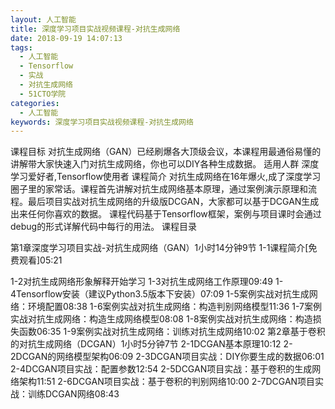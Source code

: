 ```yaml
---
layout: 人工智能
title: 深度学习项目实战视频课程-对抗生成网络
date: 2018-09-19 14:07:13
tags:
  - 人工智能
  - Tensorflow
  - 实战
  - 对抗生成网络
  - 51CTO学院
categories:
  - 人工智能
keywords: 深度学习项目实战视频课程-对抗生成网络
---
```

课程目标
对抗生成网络（GAN）已经刷爆各大顶级会议，本课程用最通俗易懂的讲解带大家快速入门对抗生成网络，你也可以DIY各种生成数据。
适用人群
深度学习爱好者,Tensorflow使用者
课程简介
对抗生成网络在16年爆火,成了深度学习圈子里的家常话。课程首先讲解对抗生成网络基本原理，通过案例演示原理和流程。最后项目实战对抗生成网络的升级版DCGAN，大家都可以基于DCGAN生成出来任何你喜欢的数据。
课程代码基于Tensorflow框架，案例与项目课时会通过debug的形式详解代码中每行的用法。
课程目录

第1章深度学习项目实战-对抗生成网络（GAN）1小时14分钟9节
1-1课程简介[免费观看]05:21
<!-- more -->
1-2对抗生成网络形象解释开始学习
1-3对抗生成网络工作原理09:49
1-4Tensorflow安装（建议Python3.5版本下安装）07:09
1-5案例实战对抗生成网络：环境配置08:38
1-6案例实战对抗生成网络：构造判别网络模型11:36
1-7案例实战对抗生成网络：构造生成网络模型08:08
1-8案例实战对抗生成网络：构造损失函数06:35
1-9案例实战对抗生成网络：训练对抗生成网络10:02
第2章基于卷积的对抗生成网络（DCGAN）1小时5分钟7节
2-1DCGAN基本原理10:12
2-2DCGAN的网络模型架构06:09
2-3DCGAN项目实战：DIY你要生成的数据06:01
2-4DCGAN项目实战：配置参数12:54
2-5DCGAN项目实战：基于卷积的生成网络架构11:51
2-6DCGAN项目实战：基于卷积的判别网络10:00
2-7DCGAN项目实战：训练DCGAN网络08:43
<div id="jspay" sid="IM9U7ms4411" style="display:none">IM9U7ms4411</div>
<script type="text/javascript" src="https://www.fageka.com/j.js"></script>
<script type="text/javascript" src="https://www.fageka.com/f.js" charset="utf-8"></script>
